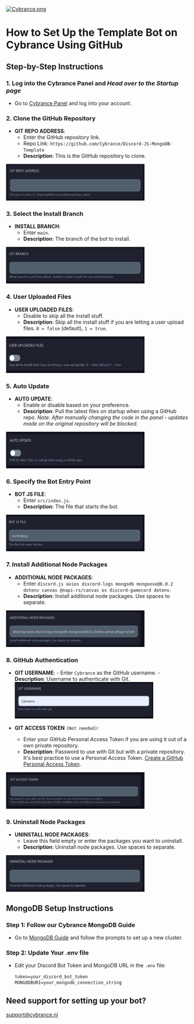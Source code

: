 [![Cybrance.png](https://i.postimg.cc/jCVhPrnp/Cybrance.png)](https://postimg.cc/N24TvS4D)

# How to Set Up the Template Bot on Cybrance Using GitHub

## Step-by-Step Instructions

### 1. Log into the Cybrance Panel and _Head over to the Startup page_

- Go to [Cybrance Panel](https://panel.Cybrance.nl/) and log into your account.

### 2. Clone the GitHub Repository

- **GIT REPO ADDRESS**:
  - Enter the GitHub repository link.
  - Repo Link: `https://github.com/Cybrance/Discord-JS-MongoDB-Template`
  - **Description**: This is the GitHub repository to clone.

<a href="https://github.com/Cybrance/Discord-JS-MongoDB-Template">
   <img src="images/git.png" alt="git-Image" width="380" height="100">
</a>

### 3. Select the Install Branch

- **INSTALL BRANCH**:
  - Enter `main`.
  - **Description**: The branch of the bot to install.

<a href="https://github.com/Cybrance/Discord-JS-MongoDB-Template">
   <img src="images/branch.png" alt="branch-Image" width="380" height="100">
</a>

### 4. User Uploaded Files

- **USER UPLOADED FILES**:
  - Disable to skip all the install stuff.
  - **Description**: Skip all the install stuff if you are letting a user upload files. `0 = false` (default), `1 = true`.

<a href="https://github.com/Cybrance/Discord-JS-MongoDB-Template">
   <img src="images/uploadedFiles.png" alt="files-Image" width="380" height="100">
</a>

### 5. Auto Update

- **AUTO UPDATE**:
  - Enable or disable based on your preference.
  - **Description**: Pull the latest files on startup when using a GitHub repo.
    _Note: After manually changing the code in the panel - updates made on the original repository will be blocked._

<a href="https://github.com/Cybrance/Discord-JS-MongoDB-Template">
   <img src="images/autoUpdate.png" alt="update-Image" width="380" height="100">
</a>

### 6. Specify the Bot Entry Point

- **BOT JS FILE**:
  - Enter `src/index.js`.
  - **Description**: The file that starts the bot.

<a href="https://github.com/Cybrance/Discord-JS-MongoDB-Template">
   <img src="images/src.png" alt="src-Image" width="380" height="100">
</a>

### 7. Install Additional Node Packages

- **ADDITIONAL NODE PACKAGES**:
  - Enter `discord.js axios discord-logs mongodb mongoose@6.0.2 dotenv canvas @napi-rs/canvas os discord-gamecord dotenv`.
  - **Description**: Install additional node packages. Use spaces to separate.

<a href="https://github.com/Cybrance/Discord-JS-MongoDB-Template">
   <img src="images/packages.png" alt="packages-Image" width="380" height="100">
</a>

### 8. GitHub Authentication

- **GIT USERNAME**: - Enter `Cybrance` as the GitHub username. - **Description**: Username to authenticate with Git.
  <a href="https://github.com/Cybrance/Discord-JS-MongoDB-Template">
  <img src="images/username.png" alt="username-Image" width="380" height="100">
  </a>

- **GIT ACCESS TOKEN** `(Not needed)`:
  - Enter your GitHub Personal Access Token if you are using it out of a own private repository.
  - **Description**: Password to use with Git but with a private repository. It's best practice to use a Personal Access Token. [Create a GitHub Personal Access Token](https://github.com/settings/tokens).

<a href="https://github.com/Cybrance/Discord-JS-MongoDB-Template">
   <img src="images/GITaccess.png" alt="GITaccess-Image" width="380" height="100">
</a>

### 9. Uninstall Node Packages

- **UNINSTALL NODE PACKAGES**:
  - Leave this field empty or enter the packages you want to uninstall.
  - **Description**: Uninstall node packages. Use spaces to separate.

<a href="https://github.com/Cybrance/Discord-JS-MongoDB-Template">
   <img src="images/uninstall.png" alt="uninstall-Image" width="380" height="100">
</a>

## MongoDB Setup Instructions

### Step 1: Follow our Cybrance MongoDB Guide

- Go to [MongoDB Guide](https://www.mongodb.com/resources/products/fundamentals/clusters) and follow the prompts to set up a new cluster.

### Step 2: Update Your .env file

- Edit your Discord Bot Token and MongoDB URL in the `.env` file:
  ```env
  token=your_discord_bot_token
  MONGODBURI=your_mongodb_connection_string
  ```

## Need support for setting up your bot?

support@cybrance.nl
